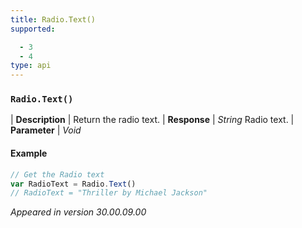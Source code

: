 ```yaml
---
title: Radio.Text()
supported:

  - 3
  - 4
type: api
---
```


### `Radio.Text()`

| **Description** | Return the radio text.
| **Response** | *String* Radio text.
| **Parameter**   | *Void*

#### Example

```javascript
// Get the Radio text
var RadioText = Radio.Text()
// RadioText = "Thriller by Michael Jackson"
```

*Appeared in version 30.00.09.00*